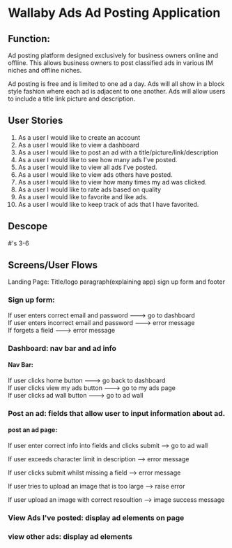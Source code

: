 
# Wallaby Ads Ad Posting Application

## Function: 
Ad posting platform designed exclusively for business owners
online and offline. This allows business owners to post classified ads
in various IM niches and offline niches. 

Ad posting is free and is limited to one ad a day. Ads will all show
in a block style fashion where each ad is adjacent to one another.
Ads will allow users to include a title link picture and description.


## User Stories

1. As a user I would like to create an account
2. As a user I would like to view a dashboard
3. As a user I would like to post an ad with a title/picture/link/description
4. As a user I would like to see how many ads I've posted.
5. As a user I would like to view all ads I've posted.
6. As a user I would like to view ads others have posted.
7. As a user I would like to view how many times my ad was clicked.
8. As a user I would like to rate ads based on quality
9. As a user I would like to favorite and like ads.
10. As a user I would like to keep track of ads that I have favorited.


## Descope

#'s 3-6

## Screens/User Flows

Landing Page: Title/logo paragraph(explaining app) sign up form and footer

### Sign up form:
If user enters correct email and password ---> go to dashboard   
If user enters incorrect email and password ---> error message  
If forgets a field ---> error message

### Dashboard: nav bar and ad info

#### Nav Bar:

If user clicks home button ---> go back to dashboard  
If user clicks view my ads button ---> go to my ads page  
If user clicks ad wall button ---> go to ad wall


### Post an ad: fields that allow user to input information about ad.

#### post an ad page:

If user enter correct info into fields and clicks submit
--> go to ad wall

If user exceeds character limit in description --> error message

If user clicks submit whilst missing a field --> error message

If user tries to upload an image that is too large --> raise error

If user upload an image with correct resoultion --> image success message


### View Ads I've posted: display ad elements on page

### view other ads: display ad elements